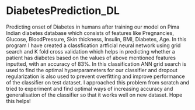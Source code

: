 # DiabetesPrediction_DL
Predicting onset of Diabetes in humans after training our model on Pima Indian diabetes database which consists of features like Pregnancies, Glucose, BloodPressure, Skin thickness, Insulin, BMI, Diabetes, Age.
In this program I have created a classfication artficial neural network using grid search and K fold cross validation which helps in predicting whether a patient has diabetes based on the values of above mentioned features inputted, with an accuracy of 83%. In this classification ANN grid search is used to find the optimal hyperparameters for our classifier and dropout regularization is also used to prevent overfitting and improve performance of the classifier on test dataset.
I approached this problem from scratch and tried to experiment and find optimal ways of increasing accuracy and generalisation of the classifier so that it works well on new dataset. Hope this helps!
